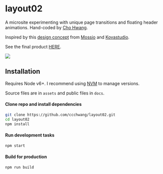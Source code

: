 # layout02

A microsite experimenting with unique page transitions and floating header animations. Hand-coded by [Cho Hwang](https://chohwang.com).

Inspired by this [design concept](https://dribbble.com/shots/3059607-Mossio-Concept) from [Mossio](https://mossio.co/) and [Kovastudio](http://kovastudio.com/).

See the final product [HERE](https://ccchwang.github.io/layout02/).

![](https://i.ibb.co/dbNpMVc/Screen-Shot-2019-03-26-at-5-05-09-PM.png)

## Installation
Requires Node v6+. I recommend using [NVM](https://github.com/creationix/nvm) to manage versions.

Source files are in `assets` and public files in `docs`.

#### Clone repo and install dependencies
```bash
git clone https://github.com/ccchwang/layout02.git
cd layout02
npm install
```

#### Run development tasks
```bash
npm start
```

#### Build for production
```bash
npm run build
```
